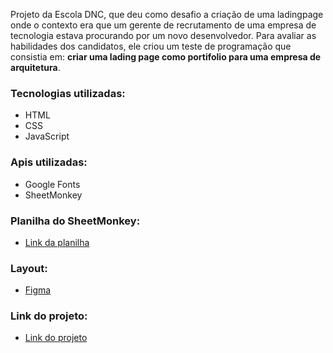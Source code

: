 Projeto da Escola DNC, que deu como desafio a criação de uma ladingpage onde o contexto era que um gerente de recrutamento de uma empresa de tecnologia estava procurando por um novo desenvolvedor. Para avaliar as habilidades dos candidatos, ele criou um teste de programação que consistia em: **criar uma lading page como portifolio para uma empresa de arquitetura**.

### Tecnologias utilizadas:
- HTML
- CSS
- JavaScript

### Apis utilizadas:
- Google Fonts
- SheetMonkey

### Planilha do SheetMonkey:
- [Link da planilha](https://docs.google.com/spreadsheets/d/1zdX17KbX5nIm7DBM3aXEf27W1Bwxn9fSw8M6Ah3Xpzo/edit?usp=sharing)

### Layout:
- <a href="https://www.figma.com/design/0FRiZbs30dfSniazKiM1rM/Desafio-1---Desenvolva-uma-Landing-Page?node-id=3-133&t=goA0EvTe2bJ6wLeI-0" target="_blank">Figma</a>

### Link do projeto:
- <a href="https://desafio01rid91456.netlify.app/" target="_blank">Link do projeto</a>
